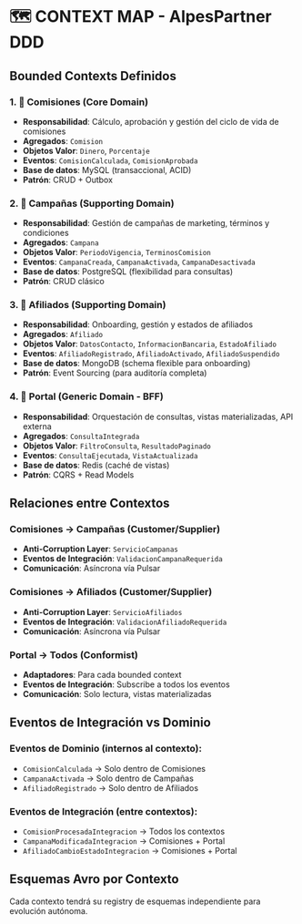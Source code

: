 # 🗺️ CONTEXT MAP - AlpesPartner DDD

## Bounded Contexts Definidos

### 1. 🎯 **Comisiones** (Core Domain)
- **Responsabilidad**: Cálculo, aprobación y gestión del ciclo de vida de comisiones
- **Agregados**: `Comision`
- **Objetos Valor**: `Dinero`, `Porcentaje`
- **Eventos**: `ComisionCalculada`, `ComisionAprobada`
- **Base de datos**: MySQL (transaccional, ACID)
- **Patrón**: CRUD + Outbox

### 2. 📢 **Campañas** (Supporting Domain)
- **Responsabilidad**: Gestión de campañas de marketing, términos y condiciones
- **Agregados**: `Campana`
- **Objetos Valor**: `PeriodoVigencia`, `TerminosComision`
- **Eventos**: `CampanaCreada`, `CampanaActivada`, `CampanaDesactivada`
- **Base de datos**: PostgreSQL (flexibilidad para consultas)
- **Patrón**: CRUD clásico

### 3. 👥 **Afiliados** (Supporting Domain)
- **Responsabilidad**: Onboarding, gestión y estados de afiliados
- **Agregados**: `Afiliado`
- **Objetos Valor**: `DatosContacto`, `InformacionBancaria`, `EstadoAfiliado`
- **Eventos**: `AfiliadoRegistrado`, `AfiliadoActivado`, `AfiliadoSuspendido`
- **Base de datos**: MongoDB (schema flexible para onboarding)
- **Patrón**: Event Sourcing (para auditoría completa)

### 4. 🔗 **Portal** (Generic Domain - BFF)
- **Responsabilidad**: Orquestación de consultas, vistas materializadas, API externa
- **Agregados**: `ConsultaIntegrada`
- **Objetos Valor**: `FiltroConsulta`, `ResultadoPaginado`
- **Eventos**: `ConsultaEjecutada`, `VistaActualizada`
- **Base de datos**: Redis (caché de vistas)
- **Patrón**: CQRS + Read Models

## Relaciones entre Contextos

### Comisiones → Campañas (Customer/Supplier)
- **Anti-Corruption Layer**: `ServicioCampanas`
- **Eventos de Integración**: `ValidacionCampanaRequerida`
- **Comunicación**: Asíncrona vía Pulsar

### Comisiones → Afiliados (Customer/Supplier)  
- **Anti-Corruption Layer**: `ServicioAfiliados`
- **Eventos de Integración**: `ValidacionAfiliadoRequerida`
- **Comunicación**: Asíncrona vía Pulsar

### Portal → Todos (Conformist)
- **Adaptadores**: Para cada bounded context
- **Eventos de Integración**: Subscribe a todos los eventos
- **Comunicación**: Solo lectura, vistas materializadas

## Eventos de Integración vs Dominio

### Eventos de Dominio (internos al contexto):
- `ComisionCalculada` → Solo dentro de Comisiones
- `CampanaActivada` → Solo dentro de Campañas
- `AfiliadoRegistrado` → Solo dentro de Afiliados

### Eventos de Integración (entre contextos):
- `ComisionProcesadaIntegracion` → Todos los contextos
- `CampanaModificadaIntegracion` → Comisiones + Portal
- `AfiliadoCambioEstadoIntegracion` → Comisiones + Portal

## Esquemas Avro por Contexto

Cada contexto tendrá su registry de esquemas independiente para evolución autónoma.
